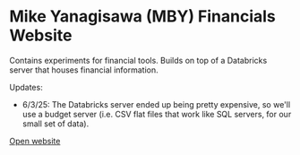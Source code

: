 # Mike Yanagisawa (MBY) Financials Website

Contains experiments for financial tools. Builds on top of a Databricks server that houses financial information. 

Updates:
- 6/3/25: The Databricks server ended up being pretty expensive, so we'll use a budget server (i.e. CSV flat files that work like SQL servers, for our small set of data). 

[Open website](https://mby-dbx-financials.streamlit.app/)